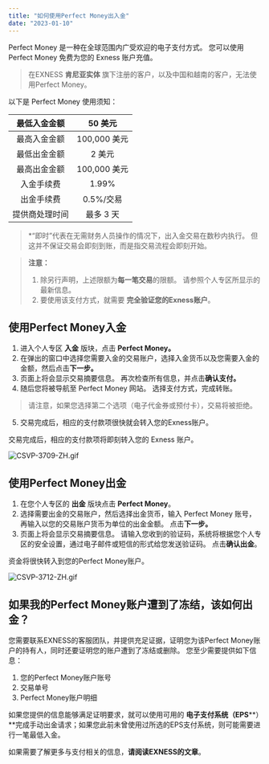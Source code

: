 ```yaml
---
title: "如何使用Perfect Money出入金"
date: "2023-01-10"
---
```


Perfect Money 是一种在全球范围内广受欢迎的电子支付方式。 您可以使用 Perfect Money 免费为您的 Exness 账户充值。

> 在EXNESS **肯尼亚实体** 旗下注册的客户，以及中国和越南的客户，无法使用Perfect Money。

以下是 Perfect Money 使用须知：

| 最低入金金额  | 50 美元      |
|:-------:|:----------:|
| 最高入金金额  | 100,000 美元 |
| 最低出金金额  | 2 美元       |
| 最高出金金额  | 100,000 美元 |
| 入金手续费   | 1.99%      |
| 出金手续费   | 0.5%/交易    |
| 提供商处理时间 | 最多 3 天     |


> *“即时”代表在无需财务人员操作的情况下，出入金交易在数秒内执行。 但这并不保证交易会即刻到账，而是指交易流程会即刻开始。

> **注意：**
> 1. 除另行声明，上述限额为**每一笔交易**的限额。 请参照个人专区所显示的最新信息。
> 2. 要使用该支付方式，就需要 **完全验证您的Exness账户**。

## **使用Perfect Money入金**

1. 进入个人专区 **入金** 版块，点击 **Perfect Money。**
2. 在弹出的窗口中选择您需要入金的交易账户，选择入金货币以及您需要入金的金额，然后点击**下一步。**
3. 页面上将会显示交易摘要信息。 再次检查所有信息，并点击**确认支付。**
4. 随后您将被导航至 Perfect Money 网站。 选择支付方式，完成转账。

> 请注意，如果您选择第二个选项（电子代金券或预付卡），交易将被拒绝。

5. 交易完成后，相应的支付款项很快就会转入您的Exness账户。

交易完成后，相应的支付款项将即刻转入您的 Exness 账户。

![CSVP-3709-ZH.gif](https://testingcf.jsdelivr.net/gh/jarlin8/OSS@main/exhelp/CSVP-3709-ZH.gif)

## **使用Perfect Money出金**

1. 在您个人专区的 **出金** 版块点击 **Perfect Money**。
2. 选择需要出金的交易账户，然后选择出金货币，输入 Perfect Money 账号， 再输入以您的交易账户货币为单位的出金金额。 点击**下一步。**
3. 页面上将会显示交易摘要信息。 请输入您收到的验证码，系统将根据您个人专区的安全设置，通过电子邮件或短信的形式给您发送验证码。 点击**确认出金**。

资金将很快转入到您的Perfect Money账户。

![CSVP-3712-ZH.gif](https://testingcf.jsdelivr.net/gh/jarlin8/OSS@main/exhelp/CSVP-3712-ZH.gif)

## **如果我的Perfect Money账户遭到了冻结，该如何出金？**

您需要联系EXNESS的客服团队，并提供充足证据，证明您为该Perfect Money账户的持有人，同时还要证明您的账户遭到了冻结或删除。 您至少需要提供如下信息：

1. 您的Perfect Money账户账号
2. 交易单号
3. Perfect Money账户明细

如果您提供的信息能够满足证明要求，就可以使用可用的 **电子支付系统（EPS****）**完成手动出金请求；如果您此前未曾使用过所选的EPS支付系统，则可能需要进行一笔最低入金。

如果需要了解更多与支付相关的信息，**请阅读EXNESS的文章**。
